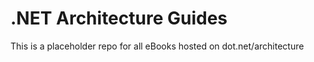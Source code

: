 # .NET Architecture Guides
This is a placeholder repo for all eBooks hosted on dot.net/architecture
